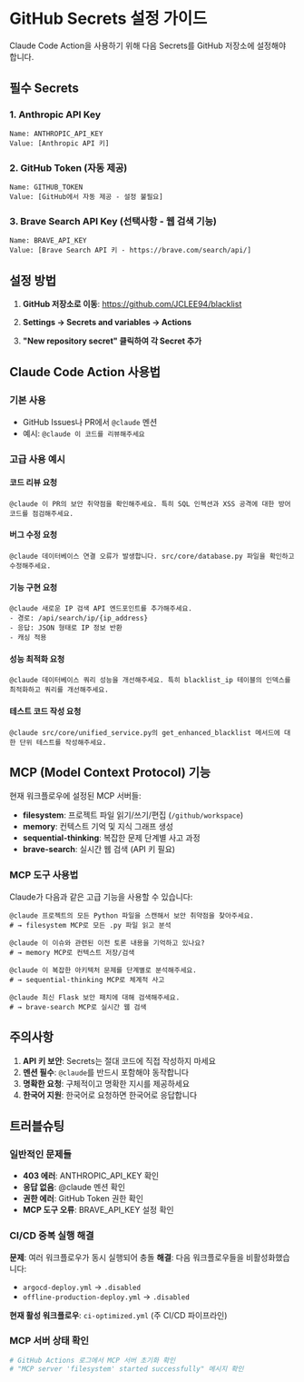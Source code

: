 # GitHub Secrets 설정 가이드

Claude Code Action을 사용하기 위해 다음 Secrets를 GitHub 저장소에 설정해야 합니다.

## 필수 Secrets

### 1. Anthropic API Key
```
Name: ANTHROPIC_API_KEY
Value: [Anthropic API 키]
```

### 2. GitHub Token (자동 제공)
```
Name: GITHUB_TOKEN
Value: [GitHub에서 자동 제공 - 설정 불필요]
```

### 3. Brave Search API Key (선택사항 - 웹 검색 기능)
```
Name: BRAVE_API_KEY  
Value: [Brave Search API 키 - https://brave.com/search/api/]
```

## 설정 방법

1. **GitHub 저장소로 이동**: https://github.com/JCLEE94/blacklist

2. **Settings → Secrets and variables → Actions**

3. **"New repository secret" 클릭하여 각 Secret 추가**

## Claude Code Action 사용법

### 기본 사용
- GitHub Issues나 PR에서 `@claude` 멘션
- 예시: `@claude 이 코드를 리뷰해주세요`

### 고급 사용 예시

#### 코드 리뷰 요청
```
@claude 이 PR의 보안 취약점을 확인해주세요. 특히 SQL 인젝션과 XSS 공격에 대한 방어 코드를 점검해주세요.
```

#### 버그 수정 요청
```
@claude 데이터베이스 연결 오류가 발생합니다. src/core/database.py 파일을 확인하고 수정해주세요.
```

#### 기능 구현 요청
```
@claude 새로운 IP 검색 API 엔드포인트를 추가해주세요. 
- 경로: /api/search/ip/{ip_address}
- 응답: JSON 형태로 IP 정보 반환
- 캐싱 적용
```

#### 성능 최적화 요청
```
@claude 데이터베이스 쿼리 성능을 개선해주세요. 특히 blacklist_ip 테이블의 인덱스를 최적화하고 쿼리를 개선해주세요.
```

#### 테스트 코드 작성 요청
```
@claude src/core/unified_service.py의 get_enhanced_blacklist 메서드에 대한 단위 테스트를 작성해주세요.
```

## MCP (Model Context Protocol) 기능

현재 워크플로우에 설정된 MCP 서버들:

- **filesystem**: 프로젝트 파일 읽기/쓰기/편집 (`/github/workspace`)
- **memory**: 컨텍스트 기억 및 지식 그래프 생성
- **sequential-thinking**: 복잡한 문제 단계별 사고 과정
- **brave-search**: 실시간 웹 검색 (API 키 필요)

### MCP 도구 사용법

Claude가 다음과 같은 고급 기능을 사용할 수 있습니다:

```
@claude 프로젝트의 모든 Python 파일을 스캔해서 보안 취약점을 찾아주세요.
# → filesystem MCP로 모든 .py 파일 읽고 분석

@claude 이 이슈와 관련된 이전 토론 내용을 기억하고 있나요?
# → memory MCP로 컨텍스트 저장/검색

@claude 이 복잡한 아키텍처 문제를 단계별로 분석해주세요.
# → sequential-thinking MCP로 체계적 사고

@claude 최신 Flask 보안 패치에 대해 검색해주세요.
# → brave-search MCP로 실시간 웹 검색
```

## 주의사항

1. **API 키 보안**: Secrets는 절대 코드에 직접 작성하지 마세요
2. **멘션 필수**: `@claude`를 반드시 포함해야 동작합니다
3. **명확한 요청**: 구체적이고 명확한 지시를 제공하세요
4. **한국어 지원**: 한국어로 요청하면 한국어로 응답합니다

## 트러블슈팅

### 일반적인 문제들
- **403 에러**: ANTHROPIC_API_KEY 확인
- **응답 없음**: @claude 멘션 확인  
- **권한 에러**: GitHub Token 권한 확인
- **MCP 도구 오류**: BRAVE_API_KEY 설정 확인

### CI/CD 중복 실행 해결
**문제**: 여러 워크플로우가 동시 실행되어 충돌
**해결**: 다음 워크플로우들을 비활성화했습니다:
- `argocd-deploy.yml` → `.disabled`
- `offline-production-deploy.yml` → `.disabled`

**현재 활성 워크플로우**: `ci-optimized.yml` (주 CI/CD 파이프라인)

### MCP 서버 상태 확인
```bash
# GitHub Actions 로그에서 MCP 서버 초기화 확인
# "MCP server 'filesystem' started successfully" 메시지 확인
```